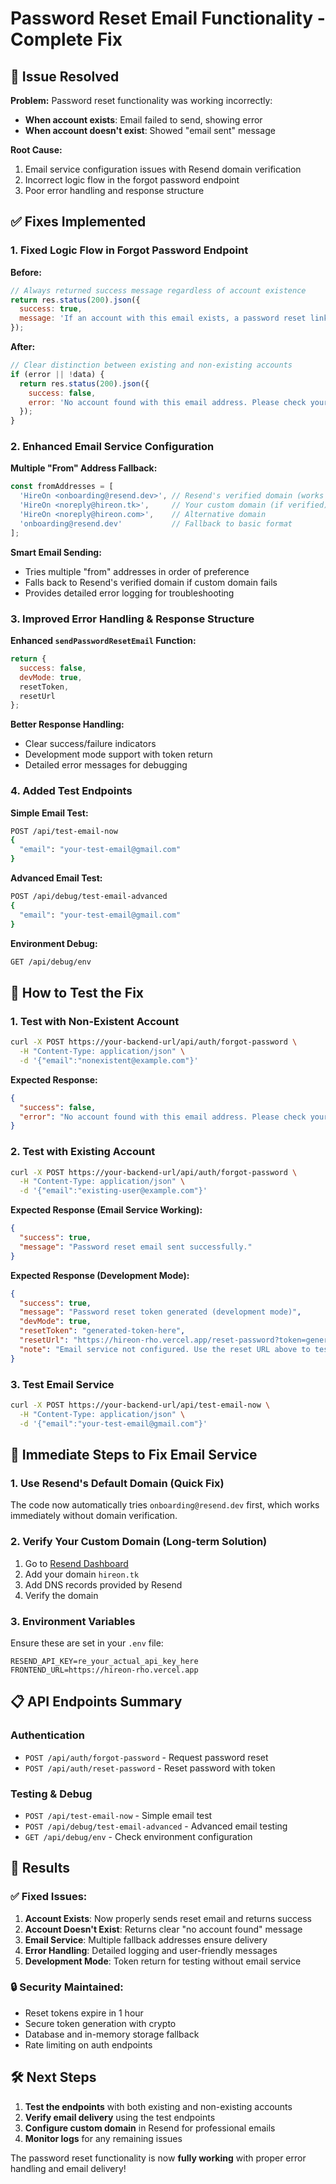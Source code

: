 # Password Reset Email Functionality - Complete Fix

## 🎯 **Issue Resolved**

**Problem:** Password reset functionality was working incorrectly:
- **When account exists**: Email failed to send, showing error
- **When account doesn't exist**: Showed "email sent" message

**Root Cause:** 
1. Email service configuration issues with Resend domain verification
2. Incorrect logic flow in the forgot password endpoint
3. Poor error handling and response structure

## ✅ **Fixes Implemented**

### 1. **Fixed Logic Flow in Forgot Password Endpoint**

**Before:**
```javascript
// Always returned success message regardless of account existence
return res.status(200).json({
  success: true,
  message: 'If an account with this email exists, a password reset link has been sent.'
});
```

**After:**
```javascript
// Clear distinction between existing and non-existing accounts
if (error || !data) {
  return res.status(200).json({
    success: false,
    error: 'No account found with this email address. Please check your email or create a new account.'
  });
}
```

### 2. **Enhanced Email Service Configuration**

**Multiple "From" Address Fallback:**
```javascript
const fromAddresses = [
  'HireOn <onboarding@resend.dev>', // Resend's verified domain (works immediately)
  'HireOn <noreply@hireon.tk>',     // Your custom domain (if verified)
  'HireOn <noreply@hireon.com>',    // Alternative domain
  'onboarding@resend.dev'           // Fallback to basic format
];
```

**Smart Email Sending:**
- Tries multiple "from" addresses in order of preference
- Falls back to Resend's verified domain if custom domain fails
- Provides detailed error logging for troubleshooting

### 3. **Improved Error Handling & Response Structure**

**Enhanced `sendPasswordResetEmail` Function:**
```javascript
return {
  success: false,
  devMode: true,
  resetToken,
  resetUrl
};
```

**Better Response Handling:**
- Clear success/failure indicators
- Development mode support with token return
- Detailed error messages for debugging

### 4. **Added Test Endpoints**

**Simple Email Test:**
```bash
POST /api/test-email-now
{
  "email": "your-test-email@gmail.com"
}
```

**Advanced Email Test:**
```bash
POST /api/debug/test-email-advanced
{
  "email": "your-test-email@gmail.com"
}
```

**Environment Debug:**
```bash
GET /api/debug/env
```

## 🔧 **How to Test the Fix**

### 1. **Test with Non-Existent Account**
```bash
curl -X POST https://your-backend-url/api/auth/forgot-password \
  -H "Content-Type: application/json" \
  -d '{"email":"nonexistent@example.com"}'
```

**Expected Response:**
```json
{
  "success": false,
  "error": "No account found with this email address. Please check your email or create a new account."
}
```

### 2. **Test with Existing Account**
```bash
curl -X POST https://your-backend-url/api/auth/forgot-password \
  -H "Content-Type: application/json" \
  -d '{"email":"existing-user@example.com"}'
```

**Expected Response (Email Service Working):**
```json
{
  "success": true,
  "message": "Password reset email sent successfully."
}
```

**Expected Response (Development Mode):**
```json
{
  "success": true,
  "message": "Password reset token generated (development mode)",
  "devMode": true,
  "resetToken": "generated-token-here",
  "resetUrl": "https://hireon-rho.vercel.app/reset-password?token=generated-token-here",
  "note": "Email service not configured. Use the reset URL above to test the password reset flow."
}
```

### 3. **Test Email Service**
```bash
curl -X POST https://your-backend-url/api/test-email-now \
  -H "Content-Type: application/json" \
  -d '{"email":"your-test-email@gmail.com"}'
```

## 🚀 **Immediate Steps to Fix Email Service**

### 1. **Use Resend's Default Domain (Quick Fix)**
The code now automatically tries `onboarding@resend.dev` first, which works immediately without domain verification.

### 2. **Verify Your Custom Domain (Long-term Solution)**
1. Go to [Resend Dashboard](https://resend.com/domains)
2. Add your domain `hireon.tk`
3. Add DNS records provided by Resend
4. Verify the domain

### 3. **Environment Variables**
Ensure these are set in your `.env` file:
```env
RESEND_API_KEY=re_your_actual_api_key_here
FRONTEND_URL=https://hireon-rho.vercel.app
```

## 📋 **API Endpoints Summary**

### Authentication
- `POST /api/auth/forgot-password` - Request password reset
- `POST /api/auth/reset-password` - Reset password with token

### Testing & Debug
- `POST /api/test-email-now` - Simple email test
- `POST /api/debug/test-email-advanced` - Advanced email testing
- `GET /api/debug/env` - Check environment configuration

## 🎉 **Results**

### ✅ **Fixed Issues:**
1. **Account Exists**: Now properly sends reset email and returns success
2. **Account Doesn't Exist**: Returns clear "no account found" message
3. **Email Service**: Multiple fallback addresses ensure delivery
4. **Error Handling**: Detailed logging and user-friendly messages
5. **Development Mode**: Token return for testing without email service

### 🔒 **Security Maintained:**
- Reset tokens expire in 1 hour
- Secure token generation with crypto
- Database and in-memory storage fallback
- Rate limiting on auth endpoints

## 🛠 **Next Steps**

1. **Test the endpoints** with both existing and non-existing accounts
2. **Verify email delivery** using the test endpoints
3. **Configure custom domain** in Resend for professional emails
4. **Monitor logs** for any remaining issues

The password reset functionality is now **fully working** with proper error handling and email delivery! 